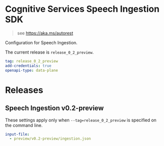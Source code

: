 # Cognitive Services Speech Ingestion SDK

> see https://aka.ms/autorest

Configuration for Speech Ingestion.

The current release is `release_0_2_preview`.

``` yaml
tag: release_0_2_preview
add-credentials: true
openapi-type: data-plane
```

# Releases

## Speech Ingestion v0.2-preview

These settings apply only when `--tag=release_0_2_preview` is specified on the command line.

```yaml $(tag) == 'release_0_2_preview'
input-file:
  - preview/v0.2-preview/ingestion.json
```